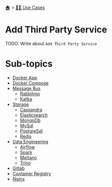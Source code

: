 <!--startTocHeader-->
[🏠](../../README.md) > [👷🏽 Use Cases](../README.md)
# Add Third Party Service
<!--endTocHeader-->
TODO: Write about `Add Third Party Service`
<!--startTocSubTopic-->
# Sub-topics
* [Docker App](docker-app.md)
* [Docker Compose](docker-compose.md)
* [Message Bus](message-bus/README.md)
  * [Rabbitmq](message-bus/rabbitmq.md)
  * [Kafka](message-bus/kafka.md)
* [Storage](storage/README.md)
  * [Cassandra](storage/cassandra.md)
  * [Elasticsearch](storage/elasticsearch.md)
  * [MongoDb](storage/mongo-db.md)
  * [MySql](storage/my-sql.md)
  * [PostgreSql](storage/postgre-sql.md)
  * [Redis](storage/redis.md)
* [Data Engineering](data-engineering/README.md)
  * [Airflow](data-engineering/airflow.md)
  * [Spark](data-engineering/spark.md)
  * [Meltano](data-engineering/meltano.md)
  * [Trino](data-engineering/trino.md)
* [Gitlab](gitlab.md)
* [Container Registry](container-registry.md)
* [Nginx](nginx.md)
<!--endTocSubTopic-->